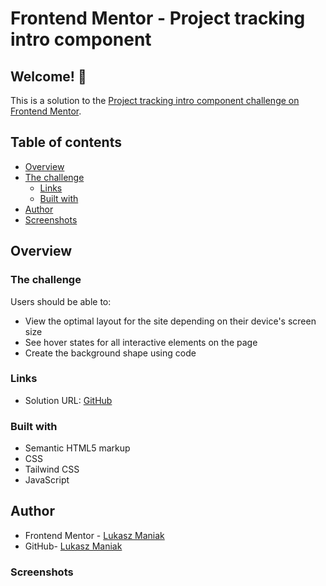 # Frontend Mentor - Project tracking intro component

## Welcome! 👋

This is a solution to the [Project tracking intro component challenge on Frontend Mentor](https://www.frontendmentor.io/challenges/project-tracking-intro-component-5d289097500fcb331a67d80e).

## Table of contents

- [Overview](#overview)
- [The challenge](#the-challenge)
  - [Links](#links)
  - [Built with](#built-with)
- [Author](#author)
- [Screenshots](#screenshot)

## Overview

### The challenge

Users should be able to:

- View the optimal layout for the site depending on their device's screen size
- See hover states for all interactive elements on the page
- Create the background shape using code

### Links

- Solution URL: [GitHub](https://github.com/LukaszManiak/FrontendMentor-Project-tracking-intro-component)
<!-- - Live Site URL: [Netlify](https://bookmarklanding-lukas.netlify.app/) -->

### Built with

- Semantic HTML5 markup
- CSS
- Tailwind CSS
- JavaScript

## Author

- Frontend Mentor - [Lukasz Maniak](https://www.frontendmentor.io/profile/Mejniak)
- GitHub- [Lukasz Maniak](https://github.com/Mejniak)

### Screenshots

<!--
![Screenshot 1](/screenshots/screen1.jpeg?raw=true 'Screenshot 1 (desktop)')
![Screenshot 2](/screenshots/screen2.jpeg?raw=true 'Screenshot 2 (mobile)')
![Screenshot 4](/screenshots/screen4.jpg?raw=true 'Screenshot 4')
![Screenshot 5](/screenshots/screen8.jpeg?raw=true 'Screenshot 6')
![Screenshot 6](/screenshots/screen9.jpeg?raw=true 'Screenshot 7')
![Screenshot 7](/screenshots/screen10.jpeg?raw=true 'Screenshot 8') -->
